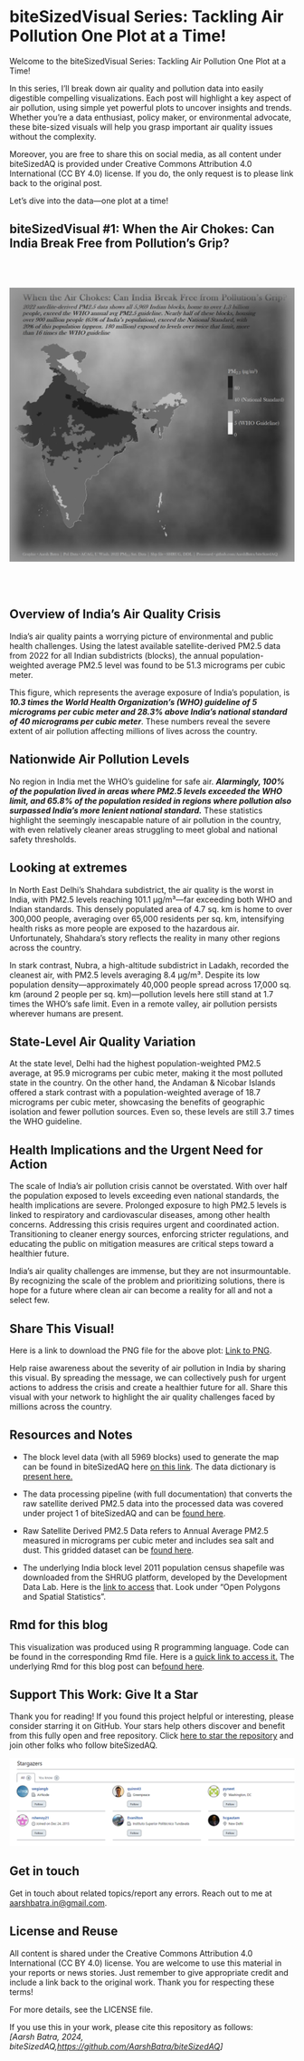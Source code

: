 
# biteSizedVisual Series: Tackling Air Pollution One Plot at a Time!

Welcome to the biteSizedVisual Series: Tackling Air Pollution One Plot
at a Time!

In this series, I’ll break down air quality and pollution data into
easily digestible compelling visualizations. Each post will highlight a
key aspect of air pollution, using simple yet powerful plots to uncover
insights and trends. Whether you’re a data enthusiast, policy maker, or
environmental advocate, these bite-sized visuals will help you grasp
important air quality issues without the complexity.

Moreover, you are free to share this on social media, as all content
under biteSizedAQ is provided under Creative Commons Attribution 4.0
International (CC BY 4.0) license. If you do, the only request is to
please link back to the original post.

Let’s dive into the data—one plot at a time!

## biteSizedVisual \#1: When the Air Chokes: Can India Break Free from Pollution’s Grip?

<br>

<br>

![](images/final.plot.png)

<br>

<br>

## **Overview of India’s Air Quality Crisis**

India’s air quality paints a worrying picture of environmental and
public health challenges. Using the latest available satellite-derived
PM2.5 data from 2022 for all Indian subdistricts (blocks), the annual
population-weighted average PM2.5 level was found to be 51.3 micrograms
per cubic meter.

This figure, which represents the average exposure of India’s
population, is ***10.3 times the World Health Organization’s (WHO)
guideline of 5 micrograms per cubic meter and 28.3% above India’s
national standard of 40 micrograms per cubic meter***. These numbers
reveal the severe extent of air pollution affecting millions of lives
across the country.

## **Nationwide Air Pollution Levels**

No region in India met the WHO’s guideline for safe air. ***Alarmingly,
100% of the population lived in areas where PM2.5 levels exceeded the
WHO limit, and 65.8% of the population resided in regions where
pollution also surpassed India’s more lenient national standard.***
These statistics highlight the seemingly inescapable nature of air
pollution in the country, with even relatively cleaner areas struggling
to meet global and national safety thresholds.

## Looking at extremes

In North East Delhi’s Shahdara subdistrict, the air quality is the worst
in India, with PM2.5 levels reaching 101.1 µg/m³—far exceeding both WHO
and Indian standards. This densely populated area of 4.7 sq. km is home
to over 300,000 people, averaging over 65,000 residents per sq. km,
intensifying health risks as more people are exposed to the hazardous
air. Unfortunately, Shahdara’s story reflects the reality in many other
regions across the country.

In stark contrast, Nubra, a high-altitude subdistrict in Ladakh,
recorded the cleanest air, with PM2.5 levels averaging 8.4 µg/m³.
Despite its low population density—approximately 40,000 people spread
across 17,000 sq. km (around 2 people per sq. km)—pollution levels here
still stand at 1.7 times the WHO’s safe limit. Even in a remote valley,
air pollution persists wherever humans are present.

## **State-Level Air Quality Variation**

At the state level, Delhi had the highest population-weighted PM2.5
average, at 95.9 micrograms per cubic meter, making it the most polluted
state in the country. On the other hand, the Andaman & Nicobar Islands
offered a stark contrast with a population-weighted average of 18.7
micrograms per cubic meter, showcasing the benefits of geographic
isolation and fewer pollution sources. Even so, these levels are still
3.7 times the WHO guideline.

## **Health Implications and the Urgent Need for Action**

The scale of India’s air pollution crisis cannot be overstated. With
over half the population exposed to levels exceeding even national
standards, the health implications are severe. Prolonged exposure to
high PM2.5 levels is linked to respiratory and cardiovascular diseases,
among other health concerns. Addressing this crisis requires urgent and
coordinated action. Transitioning to cleaner energy sources, enforcing
stricter regulations, and educating the public on mitigation measures
are critical steps toward a healthier future.

India’s air quality challenges are immense, but they are not
insurmountable. By recognizing the scale of the problem and prioritizing
solutions, there is hope for a future where clean air can become a
reality for all and not a select few.

## **Share This Visual!**

Here is a link to download the PNG file for the above plot: [Link to
PNG](https://github.com/AarshBatra/biteSizedAQ/blob/main/7.bite.sized.vis.1.ind_bl_pol_dist/final.plot.png).

Help raise awareness about the severity of air pollution in India by
sharing this visual. By spreading the message, we can collectively push
for urgent actions to address the crisis and create a healthier future
for all. Share this visual with your network to highlight the air
quality challenges faced by millions across the country.

## Resources and Notes

- The block level data (with all 5969 blocks) used to generate the map
  can be found in biteSizedAQ here [on this
  link](https://github.com/AarshBatra/biteSizedAQ/blob/main/7.bite.sized.vis.1.ind_bl_pol_dist/final_data.csv).
  The data dictionary is [present
  here.](https://github.com/AarshBatra/biteSizedAQ/blob/main/7.bite.sized.vis.1.ind_bl_pol_dist/data.dictionary.txt)

- The data processing pipeline (with full documentation) that converts
  the raw satellite derived PM2.5 data into the processed data was
  covered under project 1 of biteSizedAQ and can be [found
  here](https://github.com/AarshBatra/biteSizedAQ/tree/main/1.ind.block.pm2.5.sat.data.processing).

- Raw Satellite Derived PM2.5 Data refers to Annual Average PM2.5
  measured in micrograms per cubic meter and includes sea salt and dust.
  This gridded dataset can be [found
  here](https://sites.wustl.edu/acag/datasets/surface-pm2-5/#V6.GL.02).

- The underlying India block level 2011 population census shapefile was
  downloaded from the SHRUG platform, developed by the Development Data
  Lab. Here is the [link to
  access](https://www.devdatalab.org/shrug_download/) that. Look under
  “Open Polygons and Spatial Statistics”.

## Rmd for this blog

This visualization was produced using R programming language. Code can
be found in the corresponding Rmd file. Here is a [quick link to access
it.](https://github.com/AarshBatra/biteSizedAQ/blob/main/7.bite.sized.vis.1.ind_bl_pol_dist.Rmd)
The underlying Rmd for this blog post can be[found
here](https://github.com/AarshBatra/biteSizedAQ/blob/main/7.bite.sized.vis.1.ind_bl_pol_dist/README.Rmd).

## Support This Work: Give It a Star

Thank you for reading! If you found this project helpful or interesting,
please consider starring it on GitHub. Your stars help others discover
and benefit from this fully open and free repository. Click [here to
star the
repository](https://github.com/AarshBatra/biteSizedAQ/stargazers) and
join other folks who follow biteSizedAQ.

![](images/clipboard-1645959672.png)

## Get in touch

Get in touch about related topics/report any errors. Reach out to me at
<aarshbatra.in@gmail.com>.

## License and Reuse

All content is shared under the Creative Commons Attribution 4.0
International (CC BY 4.0) license. You are welcome to use this material
in your reports or news stories. Just remember to give appropriate
credit and include a link back to the original work. Thank you for
respecting these terms!

For more details, see the LICENSE file.

If you use this in your work, please cite this repository as follows:  
*\[Aarsh Batra, 2024,
biteSizedAQ,<https://github.com/AarshBatra/biteSizedAQ>\]*
